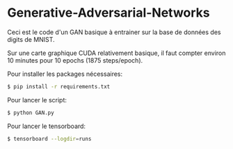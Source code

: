 # Generative-Adversarial-Networks

Ceci est le code d'un GAN basique à entrainer sur la base de données des digits de MNIST.

Sur une carte graphique CUDA relativement basique, il faut compter environ 10 minutes pour 10 epochs (1875 steps/epoch).

Pour installer les packages nécessaires:

```bash
$ pip install -r requirements.txt
```

Pour lancer le script:

```bash
$ python GAN.py
```

Pour lancer le tensorboard:

```bash
$ tensorboard --logdir=runs
```
